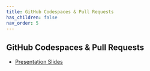 ```yaml
---
title: GitHub Codespaces & Pull Requests 
has_children: false
nav_order: 5
---
```



## GitHub Codespaces & Pull Requests 


- [Presentation Slides](../../assets/slides/GitHubCICD.pdf) 
